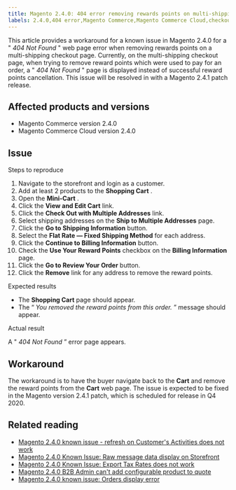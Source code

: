 ```yaml
---
title: Magento 2.4.0: 404 error removing rewards points on multi-shipping checkout
labels: 2.4.0,404 error,Magento Commerce,Magento Commerce Cloud,checkout,known issues,multishipping,rewards points,shopping cart
---
```


This article provides a workaround for a known issue in Magento 2.4.0 for a " *404 Not Found* " web page error when removing rewards points on a multi-shipping checkout page. Currently, on the multi-shipping checkout page, when trying to remove reward points which were used to pay for an order,  a " *404 Not Found* " page is displayed instead of successful reward points cancellation. This issue will be resolved in with a Magento 2.4.1 patch release.

## Affected products and versions

* Magento Commerce version 2.4.0
* Magento Commerce Cloud version 2.4.0

## Issue

 <span class="wysiwyg-underline">Steps to reproduce</span> 

1. Navigate to the storefront and login as a customer.
1. Add at least 2 products to the **Shopping Cart** .
1. Open the **Mini-Cart** .
1. Click the **View and Edit Cart** link.
1. Click the **Check Out with Multiple Addresses** link.
1. Select shipping addresses on the **Ship to Multiple Addresses** page.
1. Click the **Go to Shipping Information** button.
1. Select the **Flat Rate — Fixed Shipping Method** for each address.
1. Click the **Continue to Billing Information** button.
1. Check the **Use Your Reward Points** checkbox on the **Billing Information** page.
1. Click the **Go to Review Your Order** button.
1. Click the **Remove** link for any address to remove the reward points.

 <span class="wysiwyg-underline">Expected results</span> 

* The **Shopping Cart** page should appear.
* The “ *You removed the reward points from this order.* ” message should appear.

 <span class="wysiwyg-underline">Actual result</span> 

A " *404 Not Found* ” error page appears.

## Workaround

The workaround is to have the buyer navigate back to the **Cart** and remove the reward points from the **Cart** web page. The issue is expected to be fixed in the Magento version 2.4.1 patch, which is scheduled for release in Q4 2020.

## Related reading

* [Magento 2.4.0 known issue - refresh on Customer's Activities does not work](https://support.magento.com/hc/en-us/articles/360046091332)
* [Magento 2.4.0 Known Issue: Raw message data display on Storefront](https://support.magento.com/hc/en-us/articles/360045804332)
* [Magento 2.4.0 Known Issue: Export Tax Rates does not work](https://support.magento.com/hc/en-us/articles/360045850032)
* [Magento 2.4.0 B2B Admin can't add configurable product to quote](https://support.magento.com/hc/en-us/articles/360046801971)
* [Magento 2.4.0 known issue: Orders display error](https://support.magento.com/hc/en-us/articles/360046802271)

